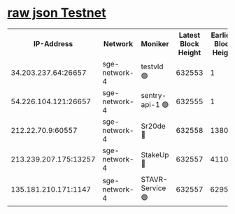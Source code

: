
[raw json Testnet](https://rpc-check.sget.stavr.tech/sget/rpc-sget-result.json)
=


<table><tr><th>IP-Address</th><th>Network</th><th>Moniker</th><th>Latest Block Height</th><th>Earliest Block Height</th><th>Catching Up</th><th>Tx Index</th><th>Voting Power</th><th>Scan Time</th></tr><tr><td>34.203.237.64:26657</td><td>sge-network-4</td><td>testvld 🟢</td><td>632553</td><td>1</td><td>False</td><td>on</td><td>0</td><td>2023-12-14T00:45:17.554279979UTC</td></tr><tr><td>54.226.104.121:26657</td><td>sge-network-4</td><td>sentry-api-1 🟢</td><td>632555</td><td>1</td><td>False</td><td>on</td><td>0</td><td>2023-12-14T00:45:30.445269789UTC</td></tr><tr><td>212.22.70.9:60557</td><td>sge-network-4</td><td>Sr20de 🔴</td><td>632558</td><td>138001</td><td>False</td><td>on</td><td>99</td><td>2023-12-14T00:45:47.795365691UTC</td></tr><tr><td>213.239.207.175:13257</td><td>sge-network-4</td><td>StakeUp 🔴</td><td>632557</td><td>411001</td><td>False</td><td>off</td><td>100</td><td>2023-12-14T00:45:38.838346096UTC</td></tr><tr><td>135.181.210.171:1147</td><td>sge-network-4</td><td>STAVR-Service 🟢</td><td>632557</td><td>629501</td><td>False</td><td>on</td><td>0</td><td>2023-12-14T00:45:39.197210116UTC</td></tr></table>

